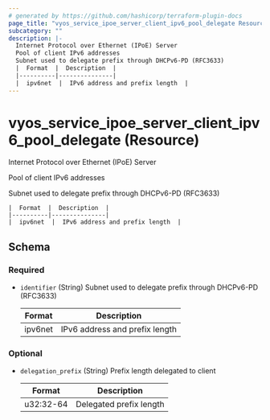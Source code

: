 ```yaml
---
# generated by https://github.com/hashicorp/terraform-plugin-docs
page_title: "vyos_service_ipoe_server_client_ipv6_pool_delegate Resource - vyos"
subcategory: ""
description: |-
  Internet Protocol over Ethernet (IPoE) Server
  Pool of client IPv6 addresses
  Subnet used to delegate prefix through DHCPv6-PD (RFC3633)
  |  Format  |  Description  |
  |----------|---------------|
  |  ipv6net  |  IPv6 address and prefix length  |
---
```


# vyos_service_ipoe_server_client_ipv6_pool_delegate (Resource)

Internet Protocol over Ethernet (IPoE) Server

Pool of client IPv6 addresses

Subnet used to delegate prefix through DHCPv6-PD (RFC3633)

    |  Format  |  Description  |
    |----------|---------------|
    |  ipv6net  |  IPv6 address and prefix length  |



<!-- schema generated by tfplugindocs -->
## Schema

### Required

- `identifier` (String) Subnet used to delegate prefix through DHCPv6-PD (RFC3633)

    |  Format  |  Description  |
    |----------|---------------|
    |  ipv6net  |  IPv6 address and prefix length  |

### Optional

- `delegation_prefix` (String) Prefix length delegated to client

    |  Format  |  Description  |
    |----------|---------------|
    |  u32:32-64  |  Delegated prefix length  |
